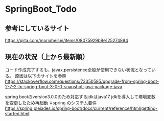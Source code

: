 # SpringBoot_Todo

## 参考にしているサイト

https://qiita.com/morioheisei/items/08075929b8e125274884

## 現在の状況（上から最新順）


コード作成完了するも、javax.persistence全般が使用できない状況となっている。
原因は以下のサイトを参照
https://stackoverflow.com/questions/73350585/upgrade-from-spring-boot-2-7-2-to-spring-boot-3-0-0-snapshot-java-package-java



spring bootのversion3.0.0のため対応するjdkはjava17
jdkを導入して環境変数を変更したため再起動
↓spring のシステム要件
https://spring.pleiades.io/spring-boot/docs/current/reference/html/getting-started.html
